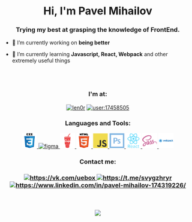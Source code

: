 <h1 align="center">Hi, I'm Pavel Mihailov</h1>
<h3 align="center">Trying my best at grasping the knowledge of FrontEnd.</h3>



- 🔭 I’m currently working on **being better**

- 🌱 I’m currently learning **Javascript, React, Webpack** and other extremely useful things

</br>
</br>

<h3 align="center">I'm at:</h3>
<p align="center">
<a href="https://codepen.io/len0r" target="blank"><img align="center" src="https://raw.githubusercontent.com/rahuldkjain/github-profile-readme-generator/master/src/images/icons/Social/codepen.svg" alt="len0r" height="30" width="40" /></a>
<a href="https://stackoverflow.com/users/17458505/svygzhryr" target="blank"><img align="center" src="https://raw.githubusercontent.com/rahuldkjain/github-profile-readme-generator/master/src/images/icons/Social/stack-overflow.svg" alt="user:17458505" height="30" width="40" /></a>
</p>

<h3 align="center">Languages and Tools:</h3>
<p align="center"> <a href="https://www.w3schools.com/css/" target="_blank" rel="noreferrer"> <img src="https://raw.githubusercontent.com/devicons/devicon/master/icons/css3/css3-original-wordmark.svg" alt="css3" width="40" height="40"/> </a> <a href="https://www.figma.com/" target="_blank" rel="noreferrer"> <img src="https://www.vectorlogo.zone/logos/figma/figma-icon.svg" alt="figma" width="40" height="40"/> </a> <a href="https://gulpjs.com" target="_blank" rel="noreferrer"> <img src="https://raw.githubusercontent.com/devicons/devicon/master/icons/gulp/gulp-plain.svg" alt="gulp" width="40" height="40"/> </a> <a href="https://www.w3.org/html/" target="_blank" rel="noreferrer"> <img src="https://raw.githubusercontent.com/devicons/devicon/master/icons/html5/html5-original-wordmark.svg" alt="html5" width="40" height="40"/> </a> <a href="https://developer.mozilla.org/en-US/docs/Web/JavaScript" target="_blank" rel="noreferrer"> <img src="https://raw.githubusercontent.com/devicons/devicon/master/icons/javascript/javascript-original.svg" alt="javascript" width="40" height="40"/> </a> <a href="https://www.photoshop.com/en" target="_blank" rel="noreferrer"> <img src="https://raw.githubusercontent.com/devicons/devicon/master/icons/photoshop/photoshop-line.svg" alt="photoshop" width="40" height="40"/> </a> <a href="https://reactjs.org/" target="_blank" rel="noreferrer"> <img src="https://raw.githubusercontent.com/devicons/devicon/master/icons/react/react-original-wordmark.svg" alt="react" width="40" height="40"/> </a> <a href="https://sass-lang.com" target="_blank" rel="noreferrer"> <img src="https://raw.githubusercontent.com/devicons/devicon/master/icons/sass/sass-original.svg" alt="sass" width="40" height="40"/> </a> <a href="https://webpack.js.org" target="_blank" rel="noreferrer"> <img src="https://raw.githubusercontent.com/devicons/devicon/d00d0969292a6569d45b06d3f350f463a0107b0d/icons/webpack/webpack-original-wordmark.svg" alt="webpack" width="40" height="40"/> </a> </p>

<h3 align="center">Contact me:</h3>

<h3 align="center">
    <a  href="https://vk.com/uebox">
     <img src="https://upload.wikimedia.org/wikipedia/commons/2/21/VK.com-logo.svg" width="40" height="40" alt="https://vk.com/uebox">
   </a>
  
  <a  href="https://t.me/svygzhryr">
     <img src="https://upload.wikimedia.org/wikipedia/commons/8/83/Telegram_2019_Logo.svg" width="40" height="40" alt="https://t.me/svygzhryr">
   </a>
  
  <a  href="https://www.linkedin.com/in/pavel-mihailov-174319226/">
     <img src="https://upload.wikimedia.org/wikipedia/commons/c/c9/Linkedin.svg" width="40" height="40" alt="https://www.linkedin.com/in/pavel-mihailov-174319226/">
   </a>
 </h3>


</br>
<h3 align="center">
<a href="https://www.codewars.com/users/Svygzhryr">
    <img src="https://www.codewars.com/users/Svygzhryr/badges/large">
</a>
</h3>











